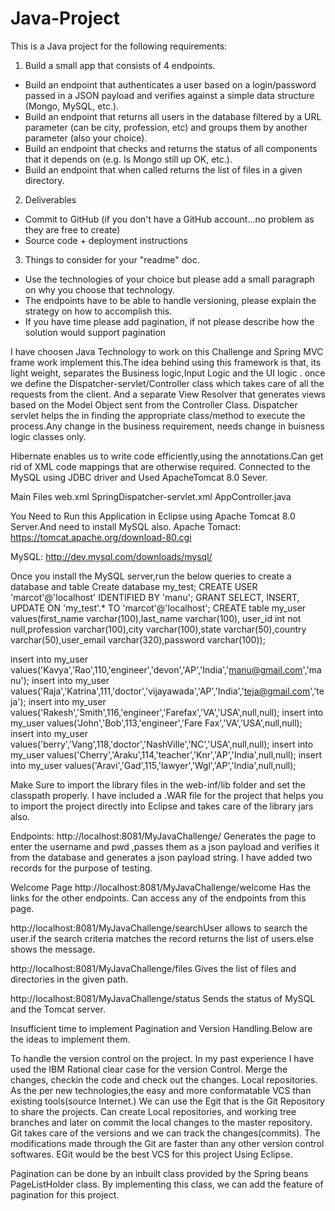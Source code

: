 # Java-Project
This is a Java project for the following requirements:
1) Build a small app that consists of 4 endpoints.
- Build an endpoint that authenticates a user based on 
a login/password passed in a JSON payload and verifies against a simple data structure (Mongo, MySQL, etc.).
- Build an endpoint that returns all users in the database
 filtered by a URL parameter (can be city, profession, etc) and groups them by another parameter (also your choice).
- Build an endpoint that checks and returns the status of all components 
that it depends on (e.g. Is Mongo still up OK, etc.).
- Build an endpoint that when called returns the list of files in a given directory.
2) Deliverables
- Commit to GitHub (if you don't have a GitHub account...no problem as they are free to create)
- Source code + deployment instructions
3) Things to consider for your "readme" doc.
- Use the technologies of your choice but please add a small paragraph on why you choose that technology.
- The endpoints have to be able to handle versioning, please explain the strategy on how to accomplish this.
- If you have time please add pagination, if not please describe how the solution would support pagination


I have choosen Java Technology to work on this Challenge and 
Spring MVC frame work implement this.The idea behind using this framework is that,
its light weight, separates the Business logic,Input Logic and the UI logic .
once we define the Dispatcher-servlet/Controller class which takes care of all the requests from the client.
And a separate View Resolver that generates views based on the Model Object sent from the Controller Class.
Dispatcher servlet helps the in finding the appropriate class/method to execute the process.Any change in the business requirement,
needs change in buisness logic classes only.

Hibernate enables us to write code efficiently,using the annotations.Can get rid of XML code mappings that are otherwise required.
Connected to the MySQL using JDBC driver and Used ApacheTomcat 8.0 Sever.

Main Files
web.xml
SpringDispatcher-servlet.xml
AppController.java

You Need to Run this Application in Eclipse using Apache Tomcat 8.0 Server.And need to install MySQL also.
Apache Tomact: https://tomcat.apache.org/download-80.cgi

MySQL: http://dev.mysql.com/downloads/mysql/

Once you install the MySQL server,run the below queries to create a database and table 
Create database my_test;
CREATE USER 'marcot'@'localhost' IDENTIFIED BY 'manu';
GRANT SELECT, INSERT, UPDATE ON 'my_test'.* TO 'marcot'@'localhost';
CREATE table my_user values(first_name varchar(100),last_name varchar(100),
user_id int not null,profession varchar(100),city varchar(100),state varchar(50),country varchar(50),user_email varchar(320),password  varchar(100));

insert into my_user values('Kavya','Rao',110,'engineer','devon','AP','India','manu@gmail.com','manu');
insert into my_user values('Raja','Katrina',111,'doctor','vijayawada','AP','India','teja@gmail.com','teja');
insert into my_user values('Rakesh','Smith',116,'engineer','Farefax','VA','USA',null,null);
insert into my_user values('John','Bob',113,'engineer','Fare Fax','VA','USA',null,null);
insert into my_user values('berry','Vang',118,'doctor','NashVille','NC','USA',null,null);
insert into my_user values('Cherry','Araku',114,'teacher','Knr','AP','India',null,null);
insert into my_user values('Aravi','Gad',115,'lawyer','Wgl','AP','India',null,null);

Make Sure to import the library files in the web-inf/lib folder and set the classpath properly.
I have included a .WAR file for the project that helps you to import the project directly into Eclipse and takes care of the library jars also.

Endpoints:
http://localhost:8081/MyJavaChallenge/
Generates the page to enter the username and pwd ,passes them as a json payload and verifies it from the database and generates a json payload string.
I have added two records for the purpose of testing.

Welcome Page
http://localhost:8081/MyJavaChallenge/welcome
Has the links for the other endpoints.
Can access any of the endpoints from this page.

http://localhost:8081/MyJavaChallenge/searchUser
allows to search the user.if the search criteria matches the record returns the list of users.else shows the message.

http://localhost:8081/MyJavaChallenge/files
Gives the list of files and directories in the given path.

http://localhost:8081/MyJavaChallenge/status
Sends the status of MySQL and the Tomcat server.

Insufficient time to implement Pagination and Version Handling.Below are the ideas to implement them.

To handle the version control on the project.
In my past experience I have used the IBM Rational clear case for the version Control.
Merge the changes, checkin the code and check out the changes.
Local repositories.
As the per new technologies,the easy and more conformatable VCS than existing tools(source Internet.)
We can use the Egit that is the Git Repository to share the projects.
Can create Local repositories, and working tree branches and later on commit the local changes to the master repository.
Git takes care of the versions and we can track the changes(commits).
The modifications made through the Git are faster than any other version control softwares.
EGit would be the best VCS for this project Using Eclipse. 


Pagination can be done by an inbuilt class provided by the Spring beans PageListHolder class.
By implementing this class, we can add the feature of pagination for this project.

